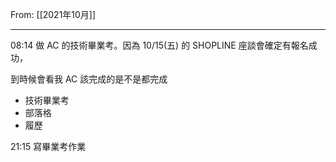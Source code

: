 From: [[2021年10月]]

---

08:14 做 AC 的技術畢業考。因為 10/15(五) 的 SHOPLINE 座談會確定有報名成功，

到時候會看我 AC 該完成的是不是都完成
-   技術畢業考
-   部落格
-   履歷
    
21:15 寫畢業考作業
